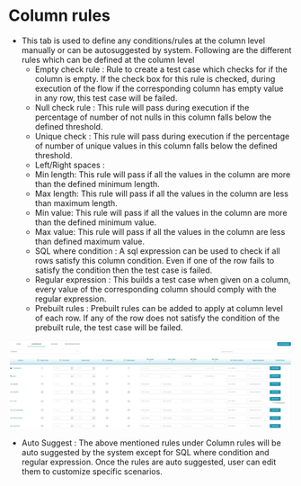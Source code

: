 # Column rules

* This tab is used to define any conditions/rules at the column level manually or can be autosuggested by system. Following are the different rules which can be defined at the column level
  * Empty check rule : Rule to create a test case which checks for if the column is empty. If the check box for this rule is checked,  during execution of the flow if the corresponding column has empty value in any row, this test case will be failed. 
  * Null check rule : This rule will pass during execution if the percentage of number of not nulls in this column falls below the defined threshold.
  * Unique check :  This rule will pass during execution if the percentage of number of unique values in this column falls below the defined threshold.
  * Left/Right spaces :
  * Min length: This rule will pass if all the values in the column are more than the defined minimum length.
  * Max length: This rule will pass if all the values in the column are less than maximum length.
  * Min value: This rule will pass if all the values in the column are more than the defined minimum value.
  * Max value: This rule will pass if all the values in the column are less than defined maximum value.
  * SQL where condition : A sql expression can be used to check if all rows satisfy this column condition. Even if one of the row fails to satisfy the condition then the test case is failed.
  * Regular expression : This builds a test case when given on a column, every value of the corresponding column should comply with the regular expression.
  * Prebuilt rules : Prebuilt rules can be added to apply at column level of each row. If any of the row does not satisfy the condition of the prebuilt rule, the test case will be failed.

![](../../../.gitbook/assets/columnrules.jpg)

* Auto Suggest : The above mentioned rules under Column rules will be auto suggested by the system except for SQL where condition and regular expression. Once the rules are auto suggested, user can edit them to customize specific scenarios.

 
